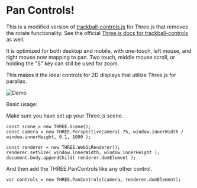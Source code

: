 # Pan Controls!

This is a modified version of [trackball-controls.js](https://github.com/mrdoob/three.js/blob/master/examples/js/controls/TrackballControls.js) for Three.js that removes the rotate functionality. See the official [Three.js docs for trackball-controls](https://threejs.org/docs/#examples/en/controls/TrackballControls) as well.

It is optimized for both desktop and mobile, with one-touch, left mouse, and right mouse now mapping to pan. 
Two touch, middle mouse scroll, or holding the "S" key can still be used for zoom.

This makes it the ideal controls for 2D displays that utilize Three.js for parallax.

![Demo](https://raw.githubusercontent.com/rkique/threejs-pan-controls/master/pan-controls-demo.gif)

Basic usage:

Make sure you have set up your Three.js scene.

```
const scene = new THREE.Scene();
const camera = new THREE.PerspectiveCamera( 75, window.innerWidth / window.innerHeight, 0.1, 1000 );

const renderer = new THREE.WebGLRenderer();
renderer.setSize( window.innerWidth, window.innerHeight );
document.body.appendChild( renderer.domElement );
```

And then add the THREE.PanControls like any other control.

```
var controls = new THREE.PanControls(camera, renderer.domElement);
```
